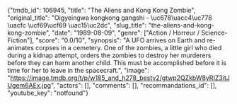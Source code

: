 {"tmdb_id": 106945, "title": "The Aliens and Kong Kong Zombie", "original_title": "Oigyeingwa kongkong gangshi - \uc678\uacc4\uc778 \uacfc \ucf69\ucf69 \uac15\uc2dc", "slug_title": "the-aliens-and-kong-kong-zombie", "date": "1989-08-09", "genre": ["Action / Horreur / Science-Fiction"], "score": "0.0/10", "synopsis": "A UFO arrives on Earth and re-animates corpses in a cemetery. One of the zombies, a little girl who died during a kidnap attempt, orders the zombies to destroy her murderers before they can harm another child. This must be accomplished before it is time for her to leave in the spacecraft.", "image": "https://image.tmdb.org/t/p/w185_and_h278_bestv2/gtwp2QZkbW8yRIZ3itJUgem6AEx.jpg", "actors": [], "comments": [], "recommandations_id": [], "youtube_key": "notfound"}